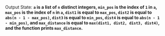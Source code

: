 Output State: **`a` is a list of `n` distinct integers, `min_pos` is the index of `1` in `a`, `max_pos` is the index of `n` in `a`, `dist1` is equal to `max_pos`, `dist2` is equal to `abs(n - 1 - max_pos)`, `dist3` is equal to `min_pos`, `dist4` is equal to `abs(n - 1 - min_pos)`, and `max_distance` is equal to `max(dist1, dist2, dist3, dist4)`, and the function prints `max_distance`.**